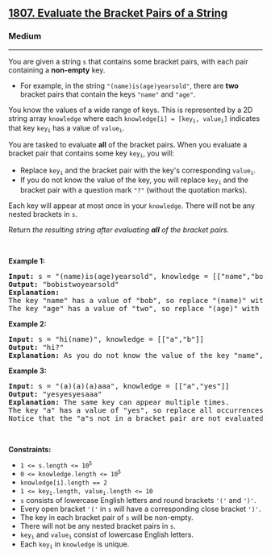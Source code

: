 <h2><a href="https://leetcode.com/problems/evaluate-the-bracket-pairs-of-a-string/">1807. Evaluate the Bracket Pairs of a String</a></h2><h3>Medium</h3><hr><div style="user-select: auto;"><p style="user-select: auto;">You are given a string <code style="user-select: auto;">s</code> that contains some bracket pairs, with each pair containing a <strong style="user-select: auto;">non-empty</strong> key.</p>

<ul style="user-select: auto;">
	<li style="user-select: auto;">For example, in the string <code style="user-select: auto;">"(name)is(age)yearsold"</code>, there are <strong style="user-select: auto;">two</strong> bracket pairs that contain the keys <code style="user-select: auto;">"name"</code> and <code style="user-select: auto;">"age"</code>.</li>
</ul>

<p style="user-select: auto;">You know the values of a wide range of keys. This is represented by a 2D string array <code style="user-select: auto;">knowledge</code> where each <code style="user-select: auto;">knowledge[i] = [key<sub style="user-select: auto;">i</sub>, value<sub style="user-select: auto;">i</sub>]</code> indicates that key <code style="user-select: auto;">key<sub style="user-select: auto;">i</sub></code> has a value of <code style="user-select: auto;">value<sub style="user-select: auto;">i</sub></code>.</p>

<p style="user-select: auto;">You are tasked to evaluate <strong style="user-select: auto;">all</strong> of the bracket pairs. When you evaluate a bracket pair that contains some key <code style="user-select: auto;">key<sub style="user-select: auto;">i</sub></code>, you will:</p>

<ul style="user-select: auto;">
	<li style="user-select: auto;">Replace <code style="user-select: auto;">key<sub style="user-select: auto;">i</sub></code> and the bracket pair with the key's corresponding <code style="user-select: auto;">value<sub style="user-select: auto;">i</sub></code>.</li>
	<li style="user-select: auto;">If you do not know the value of the key, you will replace <code style="user-select: auto;">key<sub style="user-select: auto;">i</sub></code> and the bracket pair with a question mark <code style="user-select: auto;">"?"</code> (without the quotation marks).</li>
</ul>

<p style="user-select: auto;">Each key will appear at most once in your <code style="user-select: auto;">knowledge</code>. There will not be any nested brackets in <code style="user-select: auto;">s</code>.</p>

<p style="user-select: auto;">Return <em style="user-select: auto;">the resulting string after evaluating <strong style="user-select: auto;">all</strong> of the bracket pairs.</em></p>

<p style="user-select: auto;">&nbsp;</p>
<p style="user-select: auto;"><strong style="user-select: auto;">Example 1:</strong></p>

<pre style="user-select: auto;"><strong style="user-select: auto;">Input:</strong> s = "(name)is(age)yearsold", knowledge = [["name","bob"],["age","two"]]
<strong style="user-select: auto;">Output:</strong> "bobistwoyearsold"
<strong style="user-select: auto;">Explanation:</strong>
The key "name" has a value of "bob", so replace "(name)" with "bob".
The key "age" has a value of "two", so replace "(age)" with "two".
</pre>

<p style="user-select: auto;"><strong style="user-select: auto;">Example 2:</strong></p>

<pre style="user-select: auto;"><strong style="user-select: auto;">Input:</strong> s = "hi(name)", knowledge = [["a","b"]]
<strong style="user-select: auto;">Output:</strong> "hi?"
<strong style="user-select: auto;">Explanation:</strong> As you do not know the value of the key "name", replace "(name)" with "?".
</pre>

<p style="user-select: auto;"><strong style="user-select: auto;">Example 3:</strong></p>

<pre style="user-select: auto;"><strong style="user-select: auto;">Input:</strong> s = "(a)(a)(a)aaa", knowledge = [["a","yes"]]
<strong style="user-select: auto;">Output:</strong> "yesyesyesaaa"
<strong style="user-select: auto;">Explanation:</strong> The same key can appear multiple times.
The key "a" has a value of "yes", so replace all occurrences of "(a)" with "yes".
Notice that the "a"s not in a bracket pair are not evaluated.
</pre>

<p style="user-select: auto;">&nbsp;</p>
<p style="user-select: auto;"><strong style="user-select: auto;">Constraints:</strong></p>

<ul style="user-select: auto;">
	<li style="user-select: auto;"><code style="user-select: auto;">1 &lt;= s.length &lt;= 10<sup style="user-select: auto;">5</sup></code></li>
	<li style="user-select: auto;"><code style="user-select: auto;">0 &lt;= knowledge.length &lt;= 10<sup style="user-select: auto;">5</sup></code></li>
	<li style="user-select: auto;"><code style="user-select: auto;">knowledge[i].length == 2</code></li>
	<li style="user-select: auto;"><code style="user-select: auto;">1 &lt;= key<sub style="user-select: auto;">i</sub>.length, value<sub style="user-select: auto;">i</sub>.length &lt;= 10</code></li>
	<li style="user-select: auto;"><code style="user-select: auto;">s</code> consists of lowercase English letters and round brackets <code style="user-select: auto;">'('</code> and <code style="user-select: auto;">')'</code>.</li>
	<li style="user-select: auto;">Every open bracket <code style="user-select: auto;">'('</code> in <code style="user-select: auto;">s</code> will have a corresponding close bracket <code style="user-select: auto;">')'</code>.</li>
	<li style="user-select: auto;">The key in each bracket pair of <code style="user-select: auto;">s</code> will be non-empty.</li>
	<li style="user-select: auto;">There will not be any nested bracket pairs in <code style="user-select: auto;">s</code>.</li>
	<li style="user-select: auto;"><code style="user-select: auto;">key<sub style="user-select: auto;">i</sub></code> and <code style="user-select: auto;">value<sub style="user-select: auto;">i</sub></code> consist of lowercase English letters.</li>
	<li style="user-select: auto;">Each <code style="user-select: auto;">key<sub style="user-select: auto;">i</sub></code> in <code style="user-select: auto;">knowledge</code> is unique.</li>
</ul>
</div>